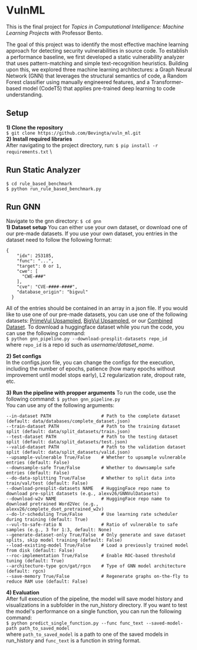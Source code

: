 # VulnML
This is the final project for _Topics in Computational Intelligence: Machine Learning Projects_ with Professor Bento. 

The goal of this project was to identify the most effective machine learning approach for detecting security vulnerabilities in source code. To establish a performance baseline, we first developed a static vulnerability analyzer that uses pattern-matching and simple text-recognition heuristics. Building upon this, we explored three machine learning architectures: a Graph Neural Network (GNN) that leverages the structural semantics of code, a Random Forest classifier using manually engineered features, and a Transformer-based model (CodeT5) that applies pre-trained deep learning to code understanding.

## Setup
**1) Clone the repository** \
`$ git clone https://github.com/Bevingta/vuln_ml.git` \
**2) Install required libraries** \
After navigating to the project directory, run: `$ pip install -r requirements.txt` \

## Run Static Analyzer
`$ cd rule_based_benchmark` \
`$ python run_rule_based_benchmark.py`

## Run GNN
Navigate to the gnn directory: `$ cd gnn` \
**1) Dataset setup** 
You can either use your own dataset, or download one of our pre-made datasets. If you use your own dataset, you entries in the dataset need to follow the following format:
```
{
    "idx": 253185,
    "func": "...",
    "target": 0 or 1,
    "cwe": [
      "CWE-###"
    ],
    "cve": "CVE-####-####",
    "database_origin": "bigvul"
  }
```
All of the entries should be contained in an array in a json file. If you would like to use one of our pre-made datasets, you can use one of the following datasets: [PrimeVul Upsampled](https://huggingface.co/datasets/alexv26/PrimeVulOversampled), [BigVul Upsampled](https://huggingface.co/datasets/alexv26/BigVulOversampled), or our [Combined Dataset](https://huggingface.co/datasets/alexv26/GNNVulDatasets). To download a huggingface dataset while you run the code, you can use the following command: \
`$ python gnn_pipeline.py --download-presplit-datasets repo_id` \
where `repo_id` is a repo id such as _username/dataset_name_. 

**2) Set configs** \
In the configs.json file, you can change the configs for the execution, including the number of epochs, patience (how many epochs without improvement until model stops early), L2 regularization rate, dropout rate, etc.

**3) Run the pipeline with propper arguments**
To run the code, use the following command: `$ python gnn_pipeline.py` \
You can use any of the following arguments:
```
--in-dataset PATH                   # Path to the complete dataset (default: data/databases/complete_dataset.json)
--train-dataset PATH                # Path to the training dataset split (default: data/split_datasets/train.json)
--test-dataset PATH                 # Path to the testing dataset split (default: data/split_datasets/test.json)
--valid-dataset PATH                # Path to the validation dataset split (default: data/split_datasets/valid.json)
--upsample-vulnerable True/False    # Whether to upsample vulnerable entries (default: False)
--downsample-safe True/False        # Whether to downsample safe entries (default: False)
--do-data-splitting True/False      # Whether to split data into train/val/test (default: False)
--download-presplit-datasets NAME   # HuggingFace repo name to download pre-split datasets (e.g., alexv26/GNNVulDatasets)
--download-w2v NAME                 # HuggingFace repo name to download pretrained Word2Vec (e.g., alexv26/complete_dset_pretrained_w2v)
--do-lr-scheduling True/False       # Use learning rate scheduler during training (default: True)
--vul-to-safe-ratio N               # Ratio of vulnerable to safe samples (e.g., 3 for 1:3, default: None)
--generate-dataset-only True/False  # Only generate and save dataset splits, skip model training (default: False)
--load-existing-model True/False    # Load a previously trained model from disk (default: False)
--roc-implementation True/False     # Enable ROC-based threshold tuning (default: True)
--architecture-type gcn/gat/rgcn    # Type of GNN model architecture (default: rgcn)
--save-memory True/False            # Regenerate graphs on-the-fly to reduce RAM use (default: False)
```

**4) Evaluation** \
After full execution of the pipeline, the model will save model history and visualizations in a subfolder in the run_history directory. If you want to test the model's performance on a single function, you can run the following command: \
`$ python predict_single_function.py --func func_text --saved-model-path path_to_saved_model` \
where `path_to_saved_model` is a path to one of the saved models in run_history and `func_text` is a function in string format. 

